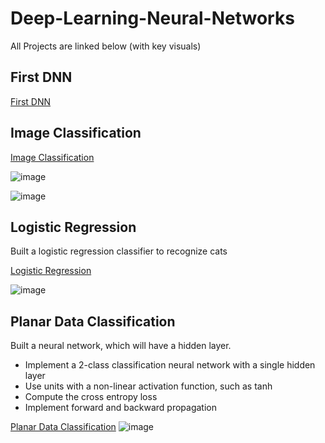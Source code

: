 # Deep-Learning-Neural-Networks
All Projects are linked below (with key visuals)

## First DNN
[First DNN](https://github.com/ri-shenvi/Deep-Learning-Neural-Networks/blob/88119b6b09d2ca880610d30ba154127b6ec694c6/01%20-%20Basics/First%20Deep%20Neural%20Network/First%20DNN.ipynb)


## Image Classification
[Image Classification](https://github.com/ri-shenvi/Deep-Learning-Neural-Networks/blob/cdba57d2e8b24a9e3f5e69fcb7144bc7d5a6e58c/01%20-%20Basics/Image%20Classification/Deep%20Neural%20Network%20Application.ipynb)

![image](https://github.com/ri-shenvi/Deep-Learning-Neural-Networks/assets/117927570/e3bfabd6-1e7c-4fb0-9532-d7a3afc57381)

![image](https://github.com/ri-shenvi/Deep-Learning-Neural-Networks/assets/117927570/f4f15775-652e-4173-8057-da06b7749416)


## Logistic Regression
Built a logistic regression classifier to recognize cats

    

[Logistic Regression](https://github.com/ri-shenvi/Deep-Learning-Neural-Networks/blob/d0edd23ef6edffcf0a35d84c5083fe9bdad6c9de/01%20-%20Basics/Logistic%20Regression/Logistic.ipynb)

![image](https://github.com/ri-shenvi/Deep-Learning-Neural-Networks/assets/117927570/bf7ad202-4cc6-4ecc-a4de-b665e48fb9d1)

## Planar Data Classification
Built a neural network, which will have a hidden layer. 
- Implement a 2-class classification neural network with a single hidden layer
- Use units with a non-linear activation function, such as tanh
- Compute the cross entropy loss
- Implement forward and backward propagation


[Planar Data Classification](https://github.com/ri-shenvi/Deep-Learning-Neural-Networks/blob/d0edd23ef6edffcf0a35d84c5083fe9bdad6c9de/01%20-%20Basics/Planar%20Data%20Classification%20(One%20Hidden%20Layer)/Planar%20data%20classification%20with%20one%20hidden%20layer.ipynb)
![image](https://github.com/ri-shenvi/Deep-Learning-Neural-Networks/assets/117927570/0f456fca-fb21-4191-b69d-319519cd816e)




